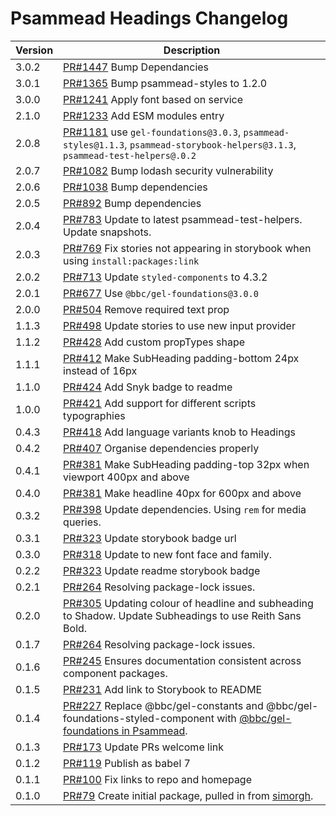 # Psammead Headings Changelog

<!-- prettier-ignore -->
| Version | Description |
|---------|-------------|
| 3.0.2 | [PR#1447](https://github.com/bbc/psammead/pull/1447) Bump Dependancies |
| 3.0.1 | [PR#1365](https://github.com/bbc/psammead/pull/1365) Bump psammead-styles to 1.2.0 |
| 3.0.0   | [PR#1241](https://github.com/bbc/psammead/pull/1241) Apply font based on service |
| 2.1.0 | [PR#1233](https://github.com/bbc/psammead/pull/1233) Add ESM modules entry |
| 2.0.8   | [PR#1181](https://github.com/bbc/psammead/pull/1181) use `gel-foundations@3.0.3`, `psammead-styles@1.1.3`, `psammead-storybook-helpers@3.1.3`, `psammead-test-helpers@.0.2` |
| 2.0.7   | [PR#1082](https://github.com/bbc/psammead/pull/1082) Bump lodash security vulnerability |
| 2.0.6   | [PR#1038](https://github.com/bbc/psammead/pull/1038) Bump dependencies |
| 2.0.5   | [PR#892](https://github.com/bbc/psammead/pull/892) Bump dependencies |
| 2.0.4 | [PR#783](https://github.com/bbc/psammead/pull/783) Update to latest psammead-test-helpers. Update snapshots. |
| 2.0.3 | [PR#769](https://github.com/bbc/psammead/pull/769) Fix stories not appearing in storybook when using `install:packages:link` |
| 2.0.2   | [PR#713](https://github.com/bbc/psammead/pull/713) Update `styled-components` to 4.3.2 |
| 2.0.1   | [PR#677](https://github.com/bbc/psammead/pull/677) Use `@bbc/gel-foundations@3.0.0` |
| 2.0.0   | [PR#504](https://github.com/bbc/psammead/pull/504) Remove required text prop |
| 1.1.3   | [PR#498](https://github.com/bbc/psammead/pull/498) Update stories to use new input provider |
| 1.1.2   | [PR#428](https://github.com/bbc/psammead/pull/428) Add custom propTypes shape |
| 1.1.1   | [PR#412](https://github.com/bbc/psammead/pull/412) Make SubHeading padding-bottom 24px instead of 16px |
| 1.1.0   | [PR#424](https://github.com/bbc/psammead/pull/424) Add Snyk badge to readme |
| 1.0.0   | [PR#421](https://github.com/bbc/psammead/pull/421) Add support for different scripts typographies |
| 0.4.3   | [PR#418](https://github.com/bbc/psammead/pull/418) Add language variants knob to Headings |
| 0.4.2   | [PR#407](https://github.com/bbc/psammead/pull/407) Organise dependencies properly |
| 0.4.1   | [PR#381](https://github.com/bbc/psammead/pull/381) Make SubHeading padding-top 32px when viewport 400px and above |
| 0.4.0   | [PR#381](https://github.com/bbc/psammead/pull/381) Make headline 40px for 600px and above |
| 0.3.2   | [PR#398](https://github.com/bbc/psammead/pull/398) Update dependencies. Using `rem` for media queries. |
| 0.3.1   | [PR#323](https://github.com/bbc/psammead/pull/323) Update storybook badge url |
| 0.3.0   | [PR#318](https://github.com/BBC/psammead/pull/318) Update to new font face and family. |
| 0.2.2   | [PR#323](https://github.com/BBC/psammead/pull/323) Update readme storybook badge |
| 0.2.1   | [PR#264](https://github.com/BBC/psammead/pull/319) Resolving package-lock issues. |
| 0.2.0   | [PR#305](https://github.com/BBC/psammead/pull/305) Updating colour of headline and subheading to Shadow. Update Subheadings to use Reith Sans Bold. |
| 0.1.7   | [PR#264](https://github.com/BBC/psammead/pull/264) Resolving package-lock issues. |
| 0.1.6   | [PR#245](https://github.com/BBC-News/psammead/pull/245) Ensures documentation consistent across component packages. |
| 0.1.5   | [PR#231](https://github.com/BBC-News/psammead/pull/231) Add link to Storybook to README |
| 0.1.4   | [PR#227](https://github.com/BBC-News/psammead/pull/227) Replace @bbc/gel-constants and @bbc/gel-foundations-styled-component with [@bbc/gel-foundations in Psammead](https://github.com/BBC-News/psammead/issues/226). |
| 0.1.3   | [PR#173](https://github.com/BBC-News/psammead/pull/173) Update PRs welcome link |
| 0.1.2   | [PR#119](https://github.com/BBC-News/psammead/pull/119) Publish as babel 7 |
| 0.1.1   | [PR#100](https://github.com/BBC-News/psammead/pull/100) Fix links to repo and homepage |
| 0.1.0   | [PR#79](https://github.com/BBC-News/psammead/pull/79) Create initial package, pulled in from [simorgh](https://github.com/BBC-News/simorgh). |
